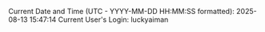 Current Date and Time (UTC - YYYY-MM-DD HH:MM:SS formatted): 2025-08-13 15:47:14
Current User's Login: luckyaiman
